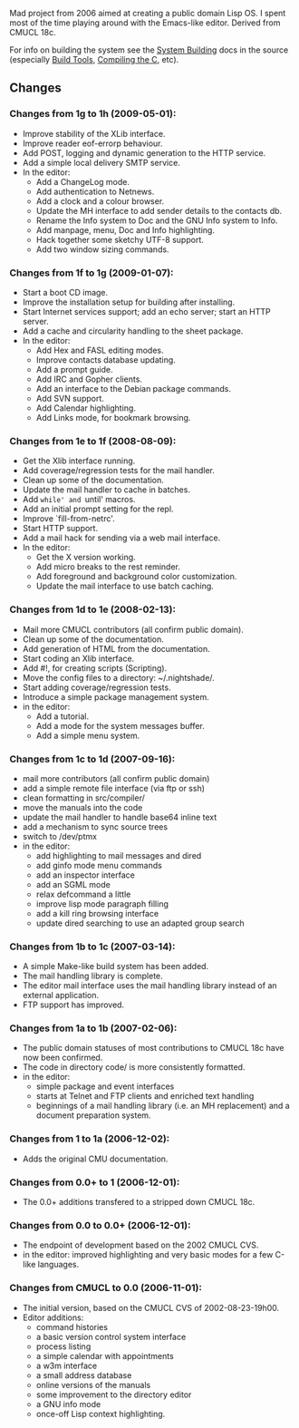 Mad project from 2006 aimed at creating a public domain Lisp OS.  I spent most of the time playing around with the Emacs-like editor.  Derived from CMUCL 18c.

For info on building the system see the [System Building](https://github.com/mattmundell/nightshade/blob/a01f22b5b88b0a72948e8daf295034b9d614b44f/src/code/build.lisp#L102) docs in the source (especially [Build Tools](https://github.com/mattmundell/nightshade/blob/a01f22b5b88b0a72948e8daf295034b9d614b44f/src/code/build.lisp#L283), [Compiling the C](https://github.com/mattmundell/nightshade/blob/a01f22b5b88b0a72948e8daf295034b9d614b44f/src/code/build.lisp#L310), etc).

## Changes

### Changes from 1g to 1h (2009-05-01):

  - Improve stability of the XLib interface.
  - Improve reader eof-errorp behaviour.
  - Add POST, logging and dynamic generation to the HTTP service.
  - Add a simple local delivery SMTP service.
  - In the editor:
      - Add a ChangeLog mode.
      - Add authentication to Netnews.
      - Add a clock and a colour browser.
      - Update the MH interface to add sender details to the contacts db.
      - Rename the Info system to Doc and the GNU Info system to Info.
      - Add manpage, menu, Doc and Info highlighting.
      - Hack together some sketchy UTF-8 support.
      - Add two window sizing commands.

### Changes from 1f to 1g (2009-01-07):

  - Start a boot CD image.
  - Improve the installation setup for building after installing.
  - Start Internet services support; add an echo server; start an HTTP server.
  - Add a cache and circularity handling to the sheet package.
  - In the editor:
      - Add Hex and FASL editing modes.
      - Improve contacts database updating.
      - Add a prompt guide.
      - Add IRC and Gopher clients.
      - Add an interface to the Debian package commands.
      - Add SVN support.
      - Add Calendar highlighting.
      - Add Links mode, for bookmark browsing.

### Changes from 1e to 1f (2008-08-09):

  -  Get the Xlib interface running.
  -  Add coverage/regression tests for the mail handler.
  -  Clean up some of the documentation.
  -  Update the mail handler to cache in batches.
  -  Add `while' and `until' macros.
  -  Add an initial prompt setting for the repl.
  -  Improve `fill-from-netrc'.
  -  Start HTTP support.
  -  Add a mail hack for sending via a web mail interface.
  -  In the editor:
      -  Get the X version working.
      -  Add micro breaks to the rest reminder.
      -  Add foreground and background color customization.
      -  Update the mail interface to use batch caching.

### Changes from 1d to 1e (2008-02-13):

  - Mail more CMUCL contributors (all confirm public domain).
  - Clean up some of the documentation.
  - Add generation of HTML from the documentation.
  - Start coding an Xlib interface.
  - Add #!, for creating scripts (Scripting).
  - Move the config files to a directory: ~/.nightshade/.
  - Start adding coverage/regression tests.
  - Introduce a simple package management system.
  - in the editor:
      - Add a tutorial.
      - Add a mode for the system messages buffer.
      - Add a simple menu system.

### Changes from 1c to 1d (2007-09-16):

  - mail more contributors (all confirm public domain)
  - add a simple remote file interface (via ftp or ssh)
  - clean formatting in src/compiler/
  - move the manuals into the code
  - update the mail handler to handle base64 inline text
  - add a mechanism to sync source trees
  - switch to /dev/ptmx
  - in the editor:
      - add highlighting to mail messages and dired
      - add ginfo mode menu commands
      - add an inspector interface
      - add an SGML mode
      - relax defcommand a little
      - improve lisp mode paragraph filling
      - add a kill ring browsing interface
      - update dired searching to use an adapted group search

### Changes from 1b to 1c (2007-03-14):

  - A simple Make-like build system has been added.
  - The mail handling library is complete.
  - The editor mail interface uses the mail handling library instead of an external application.
  - FTP support has improved.

### Changes from 1a to 1b (2007-02-06):

  - The public domain statuses of most contributions to CMUCL 18c have now been confirmed.
  - The code in directory code/ is more consistently formatted.
  - in the editor:
      - simple package and event interfaces
      - starts at Telnet and FTP clients and enriched text handling
      - beginnings of a mail handling library (i.e. an MH replacement) and a document preparation system.

### Changes from 1 to 1a (2006-12-02):

  - Adds the original CMU documentation.

### Changes from 0.0+ to 1 (2006-12-01):

  - The 0.0+ additions transfered to a stripped down CMUCL 18c.

### Changes from 0.0 to 0.0+ (2006-12-01):

  - The endpoint of development based on the 2002 CMUCL CVS.
  - in the editor: improved highlighting and very basic modes for a few C-like languages.

### Changes from CMUCL to 0.0 (2006-11-01):

  - The initial version, based on the CMUCL CVS of 2002-08-23-19h00.
  - Editor additions:
      - command histories
      - a basic version control system interface
      - process listing
      - a simple calendar with appointments
      - a w3m interface
      - a small address database
      - online versions of the manuals
      - some improvement to the directory editor
      - a GNU info mode
      - once-off Lisp context highlighting.
